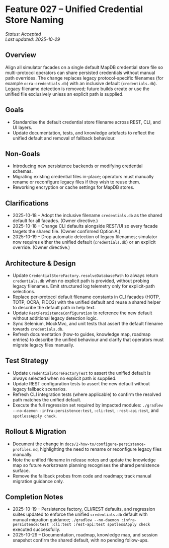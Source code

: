 # Feature 027 – Unified Credential Store Naming

_Status: Accepted_  
_Last updated: 2025-10-29_

## Overview
Align all simulator facades on a single default MapDB credential store file so multi-protocol operators can share persisted credentials without manual path overrides. The change replaces legacy protocol-specific filenames (for example `ocra-credentials.db`) with an inclusive default (`credentials.db`). Legacy filename detection is removed; future builds create or use the unified file exclusively unless an explicit path is supplied.

## Goals
- Standardise the default credential store filename across REST, CLI, and UI layers.
- Update documentation, tests, and knowledge artefacts to reflect the unified default and removal of fallback behaviour.

## Non-Goals
- Introducing new persistence backends or modifying credential schemas.
- Migrating existing credential files in-place; operators must manually rename or reconfigure legacy files if they wish to reuse them.
- Reworking encryption or cache settings for MapDB stores.

## Clarifications
- 2025-10-18 – Adopt the inclusive filename `credentials.db` as the shared default for all facades. (Owner directive.)
- 2025-10-18 – Change CLI defaults alongside REST/UI so every facade targets the shared file. (Owner confirmed Option A.)
- 2025-10-19 – Drop automatic detection of legacy filenames; simulator now requires either the unified default (`credentials.db`) or an explicit override. (Owner directive.)

## Architecture & Design
- Update `CredentialStoreFactory.resolveDatabasePath` to always return `credentials.db` when no explicit path is provided, without probing legacy filenames. Emit structured log telemetry only for explicit-path selections.
- Replace per-protocol default filename constants in CLI facades (HOTP, TOTP, OCRA, FIDO2) with the unified default and reuse a shared helper to describe the default path in help text.
- Update `RestPersistenceConfiguration` to reference the new default without additional legacy detection logic.
- Sync Selenium, MockMvc, and unit tests that assert the default filename towards `credentials.db`.
- Refresh documentation (how-to guides, knowledge map, roadmap entries) to describe the unified behaviour and clarify that operators must migrate legacy files manually.

## Test Strategy
- Update `CredentialStoreFactoryTest` to assert the unified default is always selected when no explicit path is supplied.
- Update REST configuration tests to assert the new default without legacy fallback scenarios.
- Refresh CLI integration tests (where applicable) to confirm the resolved path matches the unified default.
- Execute the full regression set required by impacted modules: `./gradlew --no-daemon :infra-persistence:test`, `:cli:test`, `:rest-api:test`, and `spotlessApply check`.

## Rollout & Migration
- Document the change in `docs/2-how-to/configure-persistence-profiles.md`, highlighting the need to rename or reconfigure legacy files manually.
- Note the unified filename in release notes and update the knowledge map so future workstream planning recognises the shared persistence surface.
- Remove the fallback probes from code and roadmap; track manual migration guidance only.

## Completion Notes
- 2025-10-19 – Persistence factory, CLI/REST defaults, and regression suites updated to enforce the unified `credentials.db` default with manual migration guidance; `./gradlew --no-daemon :infra-persistence:test :cli:test :rest-api:test spotlessApply check` executed successfully.
- 2025-10-29 – Documentation, roadmap, knowledge map, and session snapshot confirm the shared default, with no pending follow-ups.

